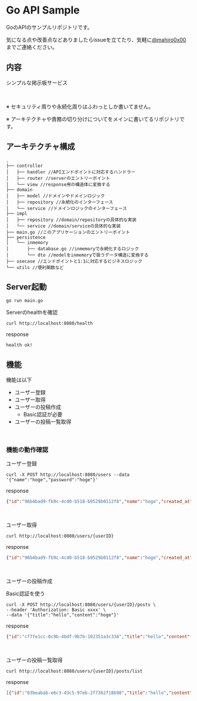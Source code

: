 # Go API Sample

GoのAPIのサンプルリポジトリです。

気になる点や改善点などありましたらissueを立てたり、気軽に[@mahiro0x00](https://x.com/mahiro0x00)までご連絡ください。

## 内容

シンプルな掲示板サービス

<br>

※ セキュリティ周りや永続化周りはふわっとしか書いてません。

※ アーキテクチャや責務の切り分けについてをメインに書いてるリポジトリです。


## アーキテクチャ構成
```
.
├── controller
│   ├── handler //APIエンドポイントに対応するハンドラー
│   ├── router //serverのエントリーポイント
│   └── view //response用の構造体に変換する
├── domain
│   ├── model //ドメインやドメインロジック
│   ├── repository //永続化のインターフェース
│   └── service //ドメインロジックのインターフェース
├── impl
│   ├── repository //domain/repositoryの具体的な実装
│   └── service //domain/serviceの具体的な実装
├── main.go //このアプリケーションのエントリーポイント
├── persistence
│   └── inmemory
│       ├── database.go //inmemoryで永続化するロジック
│       └── dto //modelをinmemoryで扱うデータ構造に変換する
├── usecase //エンドポイントと1:1に対応するビジネスロジック
└── utils //便利関数など
```


## Server起動

```
go run main.go
```

Serverのhealthを確認
```
curl http://localhost:8080/health
```

response
```
health ok!
```

## 機能

機能は以下


- ユーザー登録
- ユーザー取得
- ユーザーの投稿作成
  - Basic認証が必要
- ユーザーの投稿一覧取得

<br>

### 機能の動作確認

ユーザー登録

```
curl -X POST http://localhost:8080/users --data '{"name":"hoge","password":"hoge"}'
```

response
```json
{"id":"96b4bad9-fb9c-4cd0-b518-b9529b0112f8","name":"hoge","created_at":"2023-10-21T15:56:05.968516+09:00"}
```

<br>

ユーザー取得

```
curl http://localhost:8080/users/{userID}
```

response
```json
{"id":"96b4bad9-fb9c-4cd0-b518-b9529b0112f8","name":"hoge","created_at":"2023-10-21T15:56:05.968516+09:00"}
```

<br>

ユーザーの投稿作成

Basic認証を使う

```
curl -X POST http://localhost:8080/users/{userID}/posts \
--header 'Authorization: Basic xxxx' \
--data '{"title":"hello","content":"hoge"}'
```

response
```json
{"id":"cf7fe1cc-0c9b-4bdf-9b7b-102351a3c338","title":"hello","content":"hoge","created_at":"2023-10-21T16:04:48.219667+09:00"}
```

<br>

ユーザーの投稿一覧取得

```
curl http://localhost:8080/users/{userID}/posts/list
```

response
```json
[{"id":"03beabab-e6c3-43c5-97eb-2f7362f18b98","title":"hello","content":"hoge","created_at":"2023-10-21T16:04:41.74259+09:00"},{"id":"4d0055f5-bfd0-445e-b3c2-d5de00ecea3e","title":"hello","content":"hoge","created_at":"2023-10-21T16:04:46.515345+09:00"}]
```
